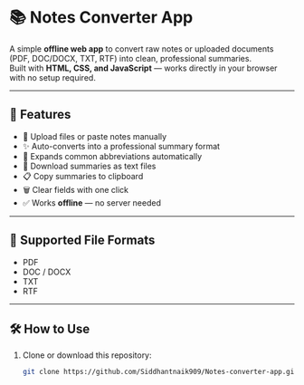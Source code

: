# 📚 Notes Converter App

A simple **offline web app** to convert raw notes or uploaded documents (PDF, DOC/DOCX, TXT, RTF) into clean, professional summaries.  
Built with **HTML, CSS, and JavaScript** — works directly in your browser with no setup required.

---

## 🚀 Features
- 📂 Upload files or paste notes manually  
- ✨ Auto-converts into a professional summary format  
- 📝 Expands common abbreviations automatically  
- 💾 Download summaries as text files  
- 📋 Copy summaries to clipboard  
- 🗑️ Clear fields with one click  
- ✅ Works **offline** — no server needed  

---

## 📂 Supported File Formats
- PDF  
- DOC / DOCX  
- TXT  
- RTF  

---

## 🛠️ How to Use
1. Clone or download this repository:
   ```bash
   git clone https://github.com/Siddhantnaik909/Notes-converter-app.git
